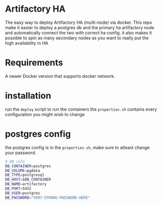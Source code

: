 # Artifactory HA

The easy way to deploy Artifactory HA (multi-node) via docker. This repo make it easier to deploy a postgres db and the primary ha artifactory node and automatically connect the two with correct ha config. it also makes it possible to spin as many secondary nodes as you want to really put the high availability in HA

# Requirements
A newer Docker version that supports docker network.

# installation
run the ``` deploy ``` script to run the containers
the ```properties.sh``` contains every configuration you might wish to change

# postgres config
the postgres config is in the ```properties.sh```, make sure to atleast change your password.

```bash
# DB info
DB_CONTAINER=postgres
DB_VOLUME=pgdata
DB_TYPE=postgresql
DB_HOST=$DB_CONTAINER
DB_NAME=artifactory
DB_PORT=5432
DB_USER=postgres
DB_PASSWORD="VERY-STRONG-PASSWORD-HERE"
```

